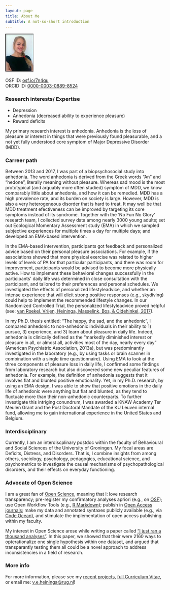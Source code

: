 ```yaml
---
layout: page
title: About Me
subtitle: A not-so-short introduction
---
```


![Me](/img/HeiningaVE_mini.png "Gosh - hate pictures, but also hate it when people have no pictures at all")

OSF ID:	[osf.io/7n4qu](https://osf.io/7n4qu/)  
ORCID ID: [0000-0003-0889-8524](https://orcid.org/0000-0003-0889-8524)

### Research interests/ Expertise

- Depression
- Anhedonia (decreased ability to experience pleasure)
- Reward deficits

My primary research interest is anhedonia. Anhedonia is the loss of pleasure or interest in things that were previously found pleasurable, and a not yet fully understood core symptom of Major Depressive Disorder (MDD).

### Carreer path

Between 2013 and 2017, I was part of a biopsychosocial study into anhedonia. The word anhedonia is derived from the Greek words “An” and “hedone”, literally meaning without pleasure. Whereas sad mood is the most prototypical (and arguably more often studied) symptom of MDD, we know comparably little about anhedonia, and how it can be remedied. MDD has a high prevalence rate, and its burden on society is large. However, MDD is also a very heterogeneous disorder that is hard to treat. It may well be that MDD treatment efectiveness can be improved by targeting its core symptoms instead of its syndrome. Together with the ‘No Fun No Glory’ research team, I collected survey data among nearly 3000 young adults; set out Ecological Momentary Assessment study (EMA) in which we sampled subjective experiences for multiple times a day for multiple days; and developed an EMA-based intervention.

In the EMA-based intervention, participants got feedback and personalized advice based on their personal pleasure associations. For example, if the associations showed that more physical exercise was related to higher levels of levels of PA for that particular participants, and there was room for improvement, participants would be advised to become more physically active. How to implement these behavioral changes successfully in the participants' daily life was determined in close consultation with the participant, and tailored to their preferences and personal schedules. We investigated the effects of personalized lifestyleadvice, and whether an intense experience that will elicit strong positive responses (e.g., skydiving) could help to implement the recommended lifestyle changes. In our Randomized Controlled Trial, the personalized lifestyleadvice proved helpful (see: [van Roekel, Vrijen, Heininga, Masselink, Bos, & Oldehinkel, 2017](https://reader.elsevier.com/reader/sd/pii/S0005789416300843?token=4DB2AB00A05A0B08D18A5EC89899EFB039AE3038804A19F1AEAF15776D09D10B089602592A3D60E7C1B9DC258FFDEAF6)).

In my Ph.D. thesis entitled: “The happy, the sad, and the anhedonic”, I compared anhedonic to non-anhedonic individuals in their ability to 1) pursue, 3) experience, and 3) learn about pleasure in daily life. Indeed, anhedonia is clinically defined as the “markedly diminished interest or pleasure in all, or almost all, activities most of the day, nearly every day” (American Psychiatric Association, 2013a), but was predominantly investigated in the laboratory (e.g., by using tasks or brain scanner in combination with a single time questionnaire). Using EMA to look at the three components of pleasure loss in daily life, I confirmed some findings from laboratory research but also discovered some new peculiar features of anhedonia. For example, the definition of anhedonia suggests that it involves flat and blunted positive emotionality. Yet, in my Ph.D. research, by using an EMA design, I was able to show that positive emotions in the daily life of anhedonic were anything but flat and blunted, as they tend to fluctuate more than their non-anhedonic counterparts. To further investigate this intriging conundrum, I was awarded a KNAW Academy Ter Meulen Grant and the Post Doctoral Mandate of the KU Leuven internal fund, allowing me to gain international experience in the United States and Belgium. 

### Interdisciplinary

Currently, I am an interdiscplinary postdoc within the faculty of Behavioural and Social Sciences of the University of Groningen. My focal areas are Deficits, Distress, and Disorders. That is, I combine insights from among others, sociology, psychology, pedagogics, educational science, and psychometrics to investigate the causal mechanisms of psychopathological disorders, and their effects on everyday functioning.

### Advocate of Open Science

I am a great fan of [Open Science](https://www.fosteropenscience.eu/foster-taxonomy/open-science), meaning that I: love research transparency; pre-register my confirmatory analyses apriori (e.g., on [OSF](https://osf.io/)); use Open Workflow Tools (e.g., [R Markdown](https://rmarkdown.rstudio.com/lesson-1.html)); publish in [Open Access journals](https://doaj.org); make my data and annotated syntaxes publicly available (e.g., via [Code Ocean](https://codeocean.com)), and stimulate the implementation of open access publishing within my faculty.

My interest in Open Science arose while writing a paper called [“I just ran a thousand analyses”](https://journals.plos.org/plosone/article/file?id=10.1371/journal.pone.0125383&type=printable). In this paper, we showed that their were 2160 ways to opterationalize one single hypothesis within one dataset, and argued that transparantly testing them all could be a novel approach to address inconsistencies in a field of research.  

### More info

For more information, please see my [recent projects](https://heiningave.github.io/projects/), [full Curriculum Vitae](https://heiningave.github.io/CV/), or email me: v.e.heininga@rug.nl!
